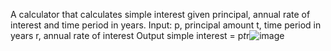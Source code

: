 A calculator that calculates simple interest given principal, annual rate of interest and time period in years.
Input:
   p, principal amount
   t, time period in years
   r, annual rate of interest
Output
   simple interest = p*t*r![image](https://github.com/ruchas31/github-final-project/assets/145022372/805ecc68-2106-4781-bcf3-58160a71d64b)
